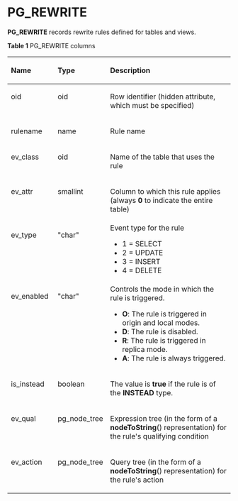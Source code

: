 # PG\_REWRITE<a name="EN-US_TOPIC_0289900611"></a>

**PG\_REWRITE**  records rewrite rules defined for tables and views.

**Table  1**  PG\_REWRITE columns

<a name="en-us_topic_0283136657_en-us_topic_0237122311_en-us_topic_0059778039_t26ce538c6bb24f5183183c50c098e05f"></a>
<table><thead align="left"><tr id="en-us_topic_0283136657_en-us_topic_0237122311_en-us_topic_0059778039_re4f4128d4b854eff87d2f554361d4c82"><th class="cellrowborder" valign="top" width="21%" id="mcps1.2.4.1.1"><p id="en-us_topic_0283136657_en-us_topic_0237122311_en-us_topic_0059778039_afe06a4e2115046b9aacf7affe1d83de3"><a name="en-us_topic_0283136657_en-us_topic_0237122311_en-us_topic_0059778039_afe06a4e2115046b9aacf7affe1d83de3"></a><a name="en-us_topic_0283136657_en-us_topic_0237122311_en-us_topic_0059778039_afe06a4e2115046b9aacf7affe1d83de3"></a>Name</p>
</th>
<th class="cellrowborder" valign="top" width="21.5%" id="mcps1.2.4.1.2"><p id="en-us_topic_0283136657_en-us_topic_0237122311_en-us_topic_0059778039_a83eff0dae1174741ad18d2486cb8517c"><a name="en-us_topic_0283136657_en-us_topic_0237122311_en-us_topic_0059778039_a83eff0dae1174741ad18d2486cb8517c"></a><a name="en-us_topic_0283136657_en-us_topic_0237122311_en-us_topic_0059778039_a83eff0dae1174741ad18d2486cb8517c"></a>Type</p>
</th>
<th class="cellrowborder" valign="top" width="57.49999999999999%" id="mcps1.2.4.1.3"><p id="en-us_topic_0283136657_en-us_topic_0237122311_en-us_topic_0059778039_a92f709b0ce024c2dacb52f278e307770"><a name="en-us_topic_0283136657_en-us_topic_0237122311_en-us_topic_0059778039_a92f709b0ce024c2dacb52f278e307770"></a><a name="en-us_topic_0283136657_en-us_topic_0237122311_en-us_topic_0059778039_a92f709b0ce024c2dacb52f278e307770"></a>Description</p>
</th>
</tr>
</thead>
<tbody><tr id="en-us_topic_0283136657_en-us_topic_0237122311_row148317717541"><td class="cellrowborder" valign="top" width="21%" headers="mcps1.2.4.1.1 "><p id="en-us_topic_0283136657_en-us_topic_0237122311_p3831177185418"><a name="en-us_topic_0283136657_en-us_topic_0237122311_p3831177185418"></a><a name="en-us_topic_0283136657_en-us_topic_0237122311_p3831177185418"></a>oid</p>
</td>
<td class="cellrowborder" valign="top" width="21.5%" headers="mcps1.2.4.1.2 "><p id="en-us_topic_0283136657_en-us_topic_0237122311_p148327712547"><a name="en-us_topic_0283136657_en-us_topic_0237122311_p148327712547"></a><a name="en-us_topic_0283136657_en-us_topic_0237122311_p148327712547"></a>oid</p>
</td>
<td class="cellrowborder" valign="top" width="57.49999999999999%" headers="mcps1.2.4.1.3 "><p id="en-us_topic_0283136657_en-us_topic_0237122311_p4832117185410"><a name="en-us_topic_0283136657_en-us_topic_0237122311_p4832117185410"></a><a name="en-us_topic_0283136657_en-us_topic_0237122311_p4832117185410"></a>Row identifier (hidden attribute, which must be specified)</p>
</td>
</tr>
<tr id="en-us_topic_0283136657_en-us_topic_0237122311_en-us_topic_0059778039_r6b7cb14ec81a4d489e8dc09aff274304"><td class="cellrowborder" valign="top" width="21%" headers="mcps1.2.4.1.1 "><p id="en-us_topic_0283136657_en-us_topic_0237122311_en-us_topic_0059778039_a246ca060056d4417967455b04fbd3b5c"><a name="en-us_topic_0283136657_en-us_topic_0237122311_en-us_topic_0059778039_a246ca060056d4417967455b04fbd3b5c"></a><a name="en-us_topic_0283136657_en-us_topic_0237122311_en-us_topic_0059778039_a246ca060056d4417967455b04fbd3b5c"></a>rulename</p>
</td>
<td class="cellrowborder" valign="top" width="21.5%" headers="mcps1.2.4.1.2 "><p id="en-us_topic_0283136657_en-us_topic_0237122311_en-us_topic_0059778039_a01304f61813e4cc1a2a8f21733056dd2"><a name="en-us_topic_0283136657_en-us_topic_0237122311_en-us_topic_0059778039_a01304f61813e4cc1a2a8f21733056dd2"></a><a name="en-us_topic_0283136657_en-us_topic_0237122311_en-us_topic_0059778039_a01304f61813e4cc1a2a8f21733056dd2"></a>name</p>
</td>
<td class="cellrowborder" valign="top" width="57.49999999999999%" headers="mcps1.2.4.1.3 "><p id="en-us_topic_0283136657_en-us_topic_0237122311_en-us_topic_0059778039_a7ca40e83fb3042d3bdc95fa86aeed964"><a name="en-us_topic_0283136657_en-us_topic_0237122311_en-us_topic_0059778039_a7ca40e83fb3042d3bdc95fa86aeed964"></a><a name="en-us_topic_0283136657_en-us_topic_0237122311_en-us_topic_0059778039_a7ca40e83fb3042d3bdc95fa86aeed964"></a>Rule name</p>
</td>
</tr>
<tr id="en-us_topic_0283136657_en-us_topic_0237122311_en-us_topic_0059778039_r01cfd54656c54b74a7b4715e07d2734f"><td class="cellrowborder" valign="top" width="21%" headers="mcps1.2.4.1.1 "><p id="en-us_topic_0283136657_en-us_topic_0237122311_en-us_topic_0059778039_a7ad30c5c239b4f38b7e8d2ea86d96b01"><a name="en-us_topic_0283136657_en-us_topic_0237122311_en-us_topic_0059778039_a7ad30c5c239b4f38b7e8d2ea86d96b01"></a><a name="en-us_topic_0283136657_en-us_topic_0237122311_en-us_topic_0059778039_a7ad30c5c239b4f38b7e8d2ea86d96b01"></a>ev_class</p>
</td>
<td class="cellrowborder" valign="top" width="21.5%" headers="mcps1.2.4.1.2 "><p id="en-us_topic_0283136657_en-us_topic_0237122311_en-us_topic_0059778039_a4f47cf4a44c34353a88532f0f5c5d7a2"><a name="en-us_topic_0283136657_en-us_topic_0237122311_en-us_topic_0059778039_a4f47cf4a44c34353a88532f0f5c5d7a2"></a><a name="en-us_topic_0283136657_en-us_topic_0237122311_en-us_topic_0059778039_a4f47cf4a44c34353a88532f0f5c5d7a2"></a>oid</p>
</td>
<td class="cellrowborder" valign="top" width="57.49999999999999%" headers="mcps1.2.4.1.3 "><p id="en-us_topic_0283136657_en-us_topic_0237122311_en-us_topic_0059778039_a8774b7a2c1a747d9ac47b50f716ea600"><a name="en-us_topic_0283136657_en-us_topic_0237122311_en-us_topic_0059778039_a8774b7a2c1a747d9ac47b50f716ea600"></a><a name="en-us_topic_0283136657_en-us_topic_0237122311_en-us_topic_0059778039_a8774b7a2c1a747d9ac47b50f716ea600"></a>Name of the table that uses the rule</p>
</td>
</tr>
<tr id="en-us_topic_0283136657_en-us_topic_0237122311_en-us_topic_0059778039_rf4b46597e43a49259ddcc58086768287"><td class="cellrowborder" valign="top" width="21%" headers="mcps1.2.4.1.1 "><p id="en-us_topic_0283136657_en-us_topic_0237122311_en-us_topic_0059778039_a7897675549bb407d93668502e43e464f"><a name="en-us_topic_0283136657_en-us_topic_0237122311_en-us_topic_0059778039_a7897675549bb407d93668502e43e464f"></a><a name="en-us_topic_0283136657_en-us_topic_0237122311_en-us_topic_0059778039_a7897675549bb407d93668502e43e464f"></a>ev_attr</p>
</td>
<td class="cellrowborder" valign="top" width="21.5%" headers="mcps1.2.4.1.2 "><p id="en-us_topic_0283136657_en-us_topic_0237122311_en-us_topic_0059778039_acbc67741a9d74c20b8d8b8a5ec29d2ac"><a name="en-us_topic_0283136657_en-us_topic_0237122311_en-us_topic_0059778039_acbc67741a9d74c20b8d8b8a5ec29d2ac"></a><a name="en-us_topic_0283136657_en-us_topic_0237122311_en-us_topic_0059778039_acbc67741a9d74c20b8d8b8a5ec29d2ac"></a>smallint</p>
</td>
<td class="cellrowborder" valign="top" width="57.49999999999999%" headers="mcps1.2.4.1.3 "><p id="en-us_topic_0283136657_en-us_topic_0237122311_en-us_topic_0059778039_a6fa162ca7bd3450e856d6b1eba5cc49e"><a name="en-us_topic_0283136657_en-us_topic_0237122311_en-us_topic_0059778039_a6fa162ca7bd3450e856d6b1eba5cc49e"></a><a name="en-us_topic_0283136657_en-us_topic_0237122311_en-us_topic_0059778039_a6fa162ca7bd3450e856d6b1eba5cc49e"></a>Column to which this rule applies (always <strong id="en-us_topic_0237122311_b3361246161311"><a name="en-us_topic_0237122311_b3361246161311"></a><a name="en-us_topic_0237122311_b3361246161311"></a>0</strong> to indicate the entire table)</p>
</td>
</tr>
<tr id="en-us_topic_0283136657_en-us_topic_0237122311_en-us_topic_0059778039_rf53b565ecdd441fdb15cdeeb584405d3"><td class="cellrowborder" valign="top" width="21%" headers="mcps1.2.4.1.1 "><p id="en-us_topic_0283136657_en-us_topic_0237122311_en-us_topic_0059778039_adc7ec30bbd5e4c8890faaca107d15669"><a name="en-us_topic_0283136657_en-us_topic_0237122311_en-us_topic_0059778039_adc7ec30bbd5e4c8890faaca107d15669"></a><a name="en-us_topic_0283136657_en-us_topic_0237122311_en-us_topic_0059778039_adc7ec30bbd5e4c8890faaca107d15669"></a>ev_type</p>
</td>
<td class="cellrowborder" valign="top" width="21.5%" headers="mcps1.2.4.1.2 "><p id="en-us_topic_0283136657_en-us_topic_0237122311_en-us_topic_0059778039_a3661cad295d94ee8b2399ce834c34db7"><a name="en-us_topic_0283136657_en-us_topic_0237122311_en-us_topic_0059778039_a3661cad295d94ee8b2399ce834c34db7"></a><a name="en-us_topic_0283136657_en-us_topic_0237122311_en-us_topic_0059778039_a3661cad295d94ee8b2399ce834c34db7"></a>"char"</p>
</td>
<td class="cellrowborder" valign="top" width="57.49999999999999%" headers="mcps1.2.4.1.3 "><div class="p" id="en-us_topic_0283136657_en-us_topic_0237122311_en-us_topic_0059778039_ad5d80242c99e4e9bae38af228e6025ee"><a name="en-us_topic_0283136657_en-us_topic_0237122311_en-us_topic_0059778039_ad5d80242c99e4e9bae38af228e6025ee"></a><a name="en-us_topic_0283136657_en-us_topic_0237122311_en-us_topic_0059778039_ad5d80242c99e4e9bae38af228e6025ee"></a>Event type for the rule<a name="en-us_topic_0283136657_en-us_topic_0237122311_en-us_topic_0059778039_u2148ef1035724437ae72f596f2836eba"></a><a name="en-us_topic_0283136657_en-us_topic_0237122311_en-us_topic_0059778039_u2148ef1035724437ae72f596f2836eba"></a><ul id="en-us_topic_0283136657_en-us_topic_0237122311_en-us_topic_0059778039_u2148ef1035724437ae72f596f2836eba"><li>1 = SELECT</li><li>2 = UPDATE</li><li>3 = INSERT</li><li>4 = DELETE</li></ul>
</div>
</td>
</tr>
<tr id="en-us_topic_0283136657_en-us_topic_0237122311_en-us_topic_0059778039_rc25fbae47ee246b5875d9248dd4b09e5"><td class="cellrowborder" valign="top" width="21%" headers="mcps1.2.4.1.1 "><p id="en-us_topic_0283136657_en-us_topic_0237122311_en-us_topic_0059778039_a75bc8c254987423ab9afc74a5e8c08c8"><a name="en-us_topic_0283136657_en-us_topic_0237122311_en-us_topic_0059778039_a75bc8c254987423ab9afc74a5e8c08c8"></a><a name="en-us_topic_0283136657_en-us_topic_0237122311_en-us_topic_0059778039_a75bc8c254987423ab9afc74a5e8c08c8"></a>ev_enabled</p>
</td>
<td class="cellrowborder" valign="top" width="21.5%" headers="mcps1.2.4.1.2 "><p id="en-us_topic_0283136657_en-us_topic_0237122311_en-us_topic_0059778039_a54f09e4e9fea4d82846892afd8c10b79"><a name="en-us_topic_0283136657_en-us_topic_0237122311_en-us_topic_0059778039_a54f09e4e9fea4d82846892afd8c10b79"></a><a name="en-us_topic_0283136657_en-us_topic_0237122311_en-us_topic_0059778039_a54f09e4e9fea4d82846892afd8c10b79"></a>"char"</p>
</td>
<td class="cellrowborder" valign="top" width="57.49999999999999%" headers="mcps1.2.4.1.3 "><div class="p" id="en-us_topic_0283136657_en-us_topic_0237122311_en-us_topic_0059778039_a73fe04f618df4037ba3c689f2785ce0e"><a name="en-us_topic_0283136657_en-us_topic_0237122311_en-us_topic_0059778039_a73fe04f618df4037ba3c689f2785ce0e"></a><a name="en-us_topic_0283136657_en-us_topic_0237122311_en-us_topic_0059778039_a73fe04f618df4037ba3c689f2785ce0e"></a>Controls the mode in which the rule is triggered.<a name="en-us_topic_0283136657_en-us_topic_0237122311_en-us_topic_0059778039_ua2dce73ca63f46a78a9e83218970717d"></a><a name="en-us_topic_0283136657_en-us_topic_0237122311_en-us_topic_0059778039_ua2dce73ca63f46a78a9e83218970717d"></a><ul id="en-us_topic_0283136657_en-us_topic_0237122311_en-us_topic_0059778039_ua2dce73ca63f46a78a9e83218970717d"><li><strong id="en-us_topic_0237122311_b0487175820205"><a name="en-us_topic_0237122311_b0487175820205"></a><a name="en-us_topic_0237122311_b0487175820205"></a>O</strong>: The rule is triggered in origin and local modes.</li><li><strong id="en-us_topic_0237122311_b17696143632118"><a name="en-us_topic_0237122311_b17696143632118"></a><a name="en-us_topic_0237122311_b17696143632118"></a>D</strong>: The rule is disabled.</li><li><strong id="en-us_topic_0237122311_b129601446192112"><a name="en-us_topic_0237122311_b129601446192112"></a><a name="en-us_topic_0237122311_b129601446192112"></a>R</strong>: The rule is triggered in replica mode.</li><li><strong id="en-us_topic_0237122311_b1230511192224"><a name="en-us_topic_0237122311_b1230511192224"></a><a name="en-us_topic_0237122311_b1230511192224"></a>A</strong>: The rule is always triggered.</li></ul>
</div>
</td>
</tr>
<tr id="en-us_topic_0283136657_en-us_topic_0237122311_en-us_topic_0059778039_re9a2640991f145978899bcd19c5e2fe1"><td class="cellrowborder" valign="top" width="21%" headers="mcps1.2.4.1.1 "><p id="en-us_topic_0283136657_en-us_topic_0237122311_en-us_topic_0059778039_af410935095d9432493b69923f500d968"><a name="en-us_topic_0283136657_en-us_topic_0237122311_en-us_topic_0059778039_af410935095d9432493b69923f500d968"></a><a name="en-us_topic_0283136657_en-us_topic_0237122311_en-us_topic_0059778039_af410935095d9432493b69923f500d968"></a>is_instead</p>
</td>
<td class="cellrowborder" valign="top" width="21.5%" headers="mcps1.2.4.1.2 "><p id="en-us_topic_0283136657_en-us_topic_0237122311_en-us_topic_0059778039_a0c77fb840c1749c1ab96e4b1f478a93f"><a name="en-us_topic_0283136657_en-us_topic_0237122311_en-us_topic_0059778039_a0c77fb840c1749c1ab96e4b1f478a93f"></a><a name="en-us_topic_0283136657_en-us_topic_0237122311_en-us_topic_0059778039_a0c77fb840c1749c1ab96e4b1f478a93f"></a>boolean</p>
</td>
<td class="cellrowborder" valign="top" width="57.49999999999999%" headers="mcps1.2.4.1.3 "><p id="en-us_topic_0283136657_en-us_topic_0237122311_en-us_topic_0059778039_a73678c8c8f1044d984c48c0885673555"><a name="en-us_topic_0283136657_en-us_topic_0237122311_en-us_topic_0059778039_a73678c8c8f1044d984c48c0885673555"></a><a name="en-us_topic_0283136657_en-us_topic_0237122311_en-us_topic_0059778039_a73678c8c8f1044d984c48c0885673555"></a>The value is <strong id="en-us_topic_0237122311_b84235270621043"><a name="en-us_topic_0237122311_b84235270621043"></a><a name="en-us_topic_0237122311_b84235270621043"></a>true</strong> if the rule is of the <strong id="en-us_topic_0237122311_b76321320112218"><a name="en-us_topic_0237122311_b76321320112218"></a><a name="en-us_topic_0237122311_b76321320112218"></a>INSTEAD</strong> type.</p>
</td>
</tr>
<tr id="en-us_topic_0283136657_en-us_topic_0237122311_en-us_topic_0059778039_r8cca5d538dfb489ab1b5525af8192bc8"><td class="cellrowborder" valign="top" width="21%" headers="mcps1.2.4.1.1 "><p id="en-us_topic_0283136657_en-us_topic_0237122311_en-us_topic_0059778039_a523d10fca6a841939ce361bdf1f077d1"><a name="en-us_topic_0283136657_en-us_topic_0237122311_en-us_topic_0059778039_a523d10fca6a841939ce361bdf1f077d1"></a><a name="en-us_topic_0283136657_en-us_topic_0237122311_en-us_topic_0059778039_a523d10fca6a841939ce361bdf1f077d1"></a>ev_qual</p>
</td>
<td class="cellrowborder" valign="top" width="21.5%" headers="mcps1.2.4.1.2 "><p id="en-us_topic_0283136657_en-us_topic_0237122311_en-us_topic_0059778039_af5f100a549a64414a037926d418b83e2"><a name="en-us_topic_0283136657_en-us_topic_0237122311_en-us_topic_0059778039_af5f100a549a64414a037926d418b83e2"></a><a name="en-us_topic_0283136657_en-us_topic_0237122311_en-us_topic_0059778039_af5f100a549a64414a037926d418b83e2"></a>pg_node_tree</p>
</td>
<td class="cellrowborder" valign="top" width="57.49999999999999%" headers="mcps1.2.4.1.3 "><p id="en-us_topic_0283136657_en-us_topic_0237122311_en-us_topic_0059778039_a9884a20ffac34e4993004e3052fc3031"><a name="en-us_topic_0283136657_en-us_topic_0237122311_en-us_topic_0059778039_a9884a20ffac34e4993004e3052fc3031"></a><a name="en-us_topic_0283136657_en-us_topic_0237122311_en-us_topic_0059778039_a9884a20ffac34e4993004e3052fc3031"></a>Expression tree (in the form of a <strong id="b1523182184919"><a name="b1523182184919"></a><a name="b1523182184919"></a>nodeToString</strong>() representation) for the rule's qualifying condition</p>
</td>
</tr>
<tr id="en-us_topic_0283136657_en-us_topic_0237122311_en-us_topic_0059778039_r639dd3955c994ce6965a289ba7f2f465"><td class="cellrowborder" valign="top" width="21%" headers="mcps1.2.4.1.1 "><p id="en-us_topic_0283136657_en-us_topic_0237122311_en-us_topic_0059778039_a47cd9d84210c4310af517f5fdfa3ee07"><a name="en-us_topic_0283136657_en-us_topic_0237122311_en-us_topic_0059778039_a47cd9d84210c4310af517f5fdfa3ee07"></a><a name="en-us_topic_0283136657_en-us_topic_0237122311_en-us_topic_0059778039_a47cd9d84210c4310af517f5fdfa3ee07"></a>ev_action</p>
</td>
<td class="cellrowborder" valign="top" width="21.5%" headers="mcps1.2.4.1.2 "><p id="en-us_topic_0283136657_en-us_topic_0237122311_en-us_topic_0059778039_a54306980eff64fa8937dc50fa5d658fd"><a name="en-us_topic_0283136657_en-us_topic_0237122311_en-us_topic_0059778039_a54306980eff64fa8937dc50fa5d658fd"></a><a name="en-us_topic_0283136657_en-us_topic_0237122311_en-us_topic_0059778039_a54306980eff64fa8937dc50fa5d658fd"></a>pg_node_tree</p>
</td>
<td class="cellrowborder" valign="top" width="57.49999999999999%" headers="mcps1.2.4.1.3 "><p id="en-us_topic_0283136657_en-us_topic_0237122311_en-us_topic_0059778039_ab1ecab88b0aa4db3883b3448f7c33ce0"><a name="en-us_topic_0283136657_en-us_topic_0237122311_en-us_topic_0059778039_ab1ecab88b0aa4db3883b3448f7c33ce0"></a><a name="en-us_topic_0283136657_en-us_topic_0237122311_en-us_topic_0059778039_ab1ecab88b0aa4db3883b3448f7c33ce0"></a>Query tree (in the form of a <strong id="en-us_topic_0237122311_b842352706114740"><a name="en-us_topic_0237122311_b842352706114740"></a><a name="en-us_topic_0237122311_b842352706114740"></a>nodeToString</strong>() representation) for the rule's action</p>
</td>
</tr>
</tbody>
</table>

